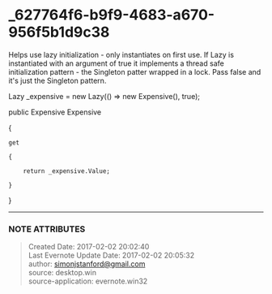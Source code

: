 # _627764f6-b9f9-4683-a670-956f5b1d9c38

Helps use lazy initialization - only instantiates on first use. If Lazy<T> is
instantiated with an argument of true it implements a thread safe
initialization pattern - the Singleton patter wrapped in a lock. Pass false
and it's just the Singleton pattern.

  

Lazy<Expensive> _expensive = new Lazy<Expensive>(() => new Expensive(), true);

public Expensive Expensive

{

    get

    {

        return _expensive.Value;

    }

}

  


---
### NOTE ATTRIBUTES
>Created Date: 2017-02-02 20:02:40  
>Last Evernote Update Date: 2017-02-02 20:05:32  
>author: simonjstanford@gmail.com  
>source: desktop.win  
>source-application: evernote.win32  
<!--stackedit_data:
eyJoaXN0b3J5IjpbLTE3NDAzMDIzOTJdfQ==
-->